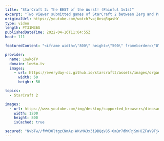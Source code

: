 ```yaml
---
title: "StarCraft 2: The BEST of the Worst! (Painful 1v1s)"
excerpt: "Two viewer submitted games of StarCraft 2 between Zerg and Protoss players in Bronze League and Silver League. If you have an awesome game that you'd like me to make fun of, you can submit it to replays@lowko.tv.  00:00 Silver League Zerg vs Protoss 19:45 Bronze League Zerg vs Protoss  Support my work"
originalUrl: https://youtube.com/watch?v=j0nsqRqasHY
type: video
length: PT31M36S
publishedDateTime: 2022-04-16T11:04:55Z
heat: 111

featuredContent: "<iframe width=\"800\" height=\"500\" frameborder=\"0\" src=\"https://www.youtube.com/embed/j0nsqRqasHY\" allow=\"accelerometer; autoplay; encrypted-media; gyroscope; picture-in-picture\" allowfullscreen></iframe>"

provider:
  name: LowkoTV
  domain: lowko.tv
  images:
    - url: https://everyday-cc.github.io/starcraft2/assets/images/organizations/lowko.tv-50x50.jpg
      width: 50
      height: 50

topics:
  - StarCraft 2

images:
  - url: https://www.youtube.com/img/desktop/supported_browsers/dinosaur.png
    width: 1200
    height: 800
    isCached: true

secured: "NvbTw//fWW3OltgzCNmAz+WKvMA3x3i9BQqV85+0mQr7dhKRjSmHCZFaV9Tj4V4CS+gLY4b1Vi9Kx1I3tzweV4En1CW73WCigP+xhvtFbyTrm/CGA8PNd+tc6+UgIOJMG2kZmBEPhY0Fcs8yBAOj024m6DFyP4sPKU/IFB5Wr8Oj+edWrpRfYY4DrDWErMMtrJ2iykZLTlDThl77QWiHQwTTMuaGeiSvexFwSo0jrTEMlZWZ/kc8g6hEG5bqeavl0+BxKqyysx1HhyEBUdlppIr8RKGBHUAIX/qmc7GrC3ES0YKOzrxe+iH+jsgQAv+PhbAV/D49KML4Lwm6JkWSvqsEMuZbSp4rhz8vbG9WgS2xWpcvVqRvX34xy1N+dez1Rr/42c1cMLFnOaqQ11KKfA+LIps82/cydUsuJttU8yw=;MOVaG7OoKmiPywzszZGmFA=="
---
```


